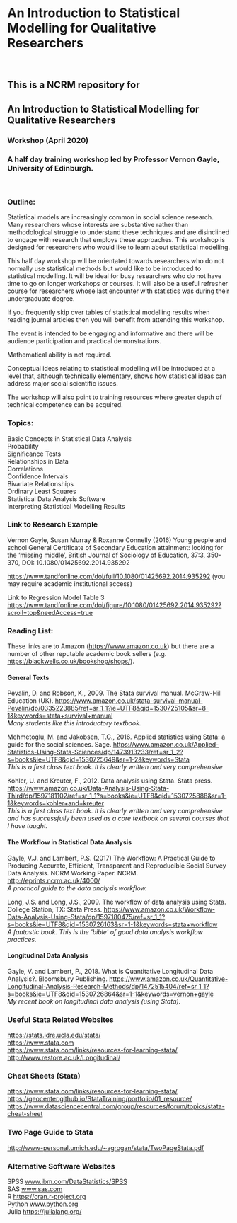 # An Introduction to Statistical Modelling for Qualitative Researchers<br>
<br>

## This is a NCRM repository for 
## An Introduction to Statistical Modelling for Qualitative Researchers


### Workshop (April 2020)

### A half day training workshop led by Professor Vernon Gayle, University of Edinburgh.
<br>

### Outline:


Statistical models are increasingly common in social science research. Many researchers whose interests are substantive rather than methodological struggle to understand these techniques and are disinclined to engage with research that employs these approaches.  This workshop is designed for researchers who would like to learn about statistical modelling. <br>

This half day workshop will be orientated towards researchers who do not normally use statistical methods but would like to be introduced to statistical modelling. It will be ideal for busy researchers who do not have time to go on longer workshops or courses. It will also be a useful refresher course for researchers whose last encounter with statistics was during their undergraduate degree. <br>

If you frequently skip over tables of statistical modelling results when reading journal articles then you will benefit from attending this workshop. <br>

The event is intended to be engaging and informative and there will be audience participation and practical demonstrations. <br>

Mathematical ability is not required. <br>

Conceptual ideas relating to statistical modelling will be introduced at a level that, although technically elementary, shows how statistical ideas can address major social scientific issues. <br>

The workshop will also point to training resources where greater depth of technical competence can be acquired.


### Topics: 

Basic Concepts in Statistical Data Analysis <br>
Probability <br>
Significance Tests <br>
Relationships in Data <br>
Correlations <br>
Confidence Intervals <br>
Bivariate Relationships <br>
Ordinary Least Squares <br>
Statistical Data Analysis Software <br>
Interpreting Statistical Modelling Results <br>


### Link to Research Example

Vernon Gayle, Susan Murray & Roxanne Connelly (2016) Young people and school General Certificate of Secondary Education attainment: looking for the ‘missing middle’, British Journal of Sociology of Education, 37:3, 350-370, DOI: 10.1080/01425692.2014.935292


https://www.tandfonline.com/doi/full/10.1080/01425692.2014.935292
(you may require academic institutional access)

Link to Regression Model Table 3
https://www.tandfonline.com/doi/figure/10.1080/01425692.2014.935292?scroll=top&needAccess=true

### Reading List: 

These links are to Amazon (https://www.amazon.co.uk) but there are a number of other reputable academic book sellers (e.g. https://blackwells.co.uk/bookshop/shops/).

#### General Texts

Pevalin, D. and Robson, K., 2009. The Stata survival manual. McGraw-Hill Education (UK).
https://www.amazon.co.uk/stata-survival-manual-Pevalin/dp/0335223885/ref=sr_1_1?ie=UTF8&qid=1530725105&sr=8-1&keywords=stata+survival+manual<br>
_Many students like this introductory textbook._

Mehmetoglu, M. and Jakobsen, T.G., 2016. Applied statistics using Stata: a guide for the social sciences. Sage.
https://www.amazon.co.uk/Applied-Statistics-Using-Stata-Sciences/dp/1473913233/ref=sr_1_2?s=books&ie=UTF8&qid=1530725649&sr=1-2&keywords=Stata<br>
_This is a first class text book. It is clearly written and very comprehensive_

Kohler, U. and Kreuter, F., 2012. Data analysis using Stata. Stata press.
https://www.amazon.co.uk/Data-Analysis-Using-Stata-Third/dp/1597181102/ref=sr_1_1?s=books&ie=UTF8&qid=1530725888&sr=1-1&keywords=kohler+and+kreuter<br>
_This is a first class text book. It is clearly written and very comprehensive and has successfully been used as a core textbook on several courses that I have taught._

#### The Workflow in Statistical Data Analysis

Gayle, V.J. and Lambert, P.S. (2017) The Workflow: A Practical Guide to Producing Accurate, Efficient, Transparent and Reproducible Social Survey Data Analysis. NCRM Working Paper. NCRM.
http://eprints.ncrm.ac.uk/4000/<br>
_A practical guide to the data analysis workflow._

Long, J.S. and Long, J.S., 2009. The workflow of data analysis using Stata. College Station, TX: Stata Press.
https://www.amazon.co.uk/Workflow-Data-Analysis-Using-Stata/dp/1597180475/ref=sr_1_1?s=books&ie=UTF8&qid=1530726163&sr=1-1&keywords=stata+workflow<br>
_A fantastic book. This is the 'bible' of good data analysis workflow practices._

#### Longitudinal Data Analysis

Gayle, V. and Lambert, P., 2018. What is Quantitative Longitudinal Data Analysis?. Bloomsbury Publishing.
https://www.amazon.co.uk/Quantitative-Longitudinal-Analysis-Research-Methods/dp/1472515404/ref=sr_1_1?s=books&ie=UTF8&qid=1530726864&sr=1-1&keywords=vernon+gayle<br>
_My recent book on longitudinal data analysis (using Stata)._


### Useful Stata Related Websites

https://stats.idre.ucla.edu/stata/  <br>
https://www.stata.com  <br>
https://www.stata.com/links/resources-for-learning-stata/  <br>
http://www.restore.ac.uk/Longitudinal/


### Cheat Sheets (Stata)

https://www.stata.com/links/resources-for-learning-stata/ <br>
https://geocenter.github.io/StataTraining/portfolio/01_resource/  <br>
https://www.datasciencecentral.com/group/resources/forum/topics/stata-cheat-sheet  <br>

### Two Page Guide to Stata

http://www-personal.umich.edu/~agrogan/stata/TwoPageStata.pdf

### Alternative Software Websites

SPSS	www.ibm.com/DataStatistics/SPSS <br>
SAS  	www.sas.com <br>
R		https://cran.r-project.org <br>
Python	www.python.org <br>
Julia	https://julialang.org/ <br>

<br>

